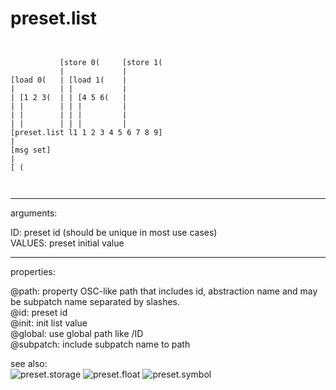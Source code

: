 # preset.list

```


           [store 0(     [store 1(
           |             |
[load 0(   | [load 1(    |
|          | |           |
| [1 2 3(  | | [4 5 6(   |
| |        | | |         |
| |        | | |         |
| |        | | |         |
[preset.list l1 1 2 3 4 5 6 7 8 9]
|
[msg set]
|
[ (

            
```
---
arguments:

ID: preset id (should be unique in most use
            cases)<br>
VALUES: preset initial value<br>

---
properties:

@path: property OSC-like path that
            includes id, abstraction name and may be subpatch name separated by slashes.<br>
@id: preset id<br>
@init: init list value<br>
@global: use global path like /ID<br>
@subpatch: include subpatch name to path<br>

see also:<br>
![preset.storage]("img/object_preset.storage.png")
![preset.float]("img/object_preset.float.png")
![preset.symbol]("img/object_preset.symbol.png")
